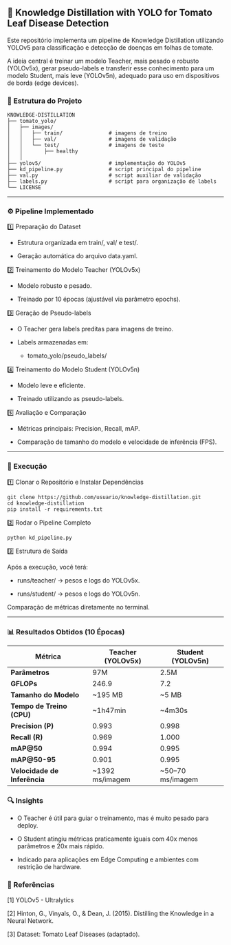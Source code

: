 ## 📘 Knowledge Distillation with YOLO for Tomato Leaf Disease Detection

Este repositório implementa um pipeline de Knowledge Distillation utilizando YOLOv5 para classificação e detecção de doenças em folhas de tomate.

A ideia central é treinar um modelo Teacher, mais pesado e robusto (YOLOv5x), gerar pseudo-labels e transferir esse conhecimento para um modelo Student, mais leve (YOLOv5n), adequado para uso em dispositivos de borda (edge devices).

### 📂 Estrutura do Projeto
```
KNOWLEDGE-DISTILLATION
├── tomato_yolo/
│   ├── images/
│   │   ├── train/               # imagens de treino
│   │   ├── val/                 # imagens de validação
│   │   └── test/                # imagens de teste
│   │       ├── healthy     
│   │       
├── yolov5/                      # implementação do YOLOv5
├── kd_pipeline.py               # script principal do pipeline
├── val.py                       # script auxiliar de validação
├── labels.py                    # script para organização de labels
└── LICENSE
```
-----

### ⚙️ Pipeline Implementado
1️⃣ Preparação do Dataset

- Estrutura organizada em train/, val/ e test/.

- Geração automática do arquivo data.yaml.

2️⃣ Treinamento do Modelo Teacher (YOLOv5x)

- Modelo robusto e pesado.

- Treinado por 10 épocas (ajustável via parâmetro epochs).

3️⃣ Geração de Pseudo-labels

- O Teacher gera labels preditas para imagens de treino.

- Labels armazenadas em:

    - tomato_yolo/pseudo_labels/

4️⃣ Treinamento do Modelo Student (YOLOv5n)

- Modelo leve e eficiente.

- Treinado utilizando as pseudo-labels.

5️⃣ Avaliação e Comparação

- Métricas principais: Precision, Recall, mAP.

- Comparação de tamanho do modelo e velocidade de inferência (FPS).

-----------

### 🚀 Execução
1️⃣ Clonar o Repositório e Instalar Dependências
```
git clone https://github.com/usuario/knowledge-distillation.git
cd knowledge-distillation
pip install -r requirements.txt
```
2️⃣ Rodar o Pipeline Completo
```
python kd_pipeline.py
```
3️⃣ Estrutura de Saída

Após a execução, você terá:

- runs/teacher/ → pesos e logs do YOLOv5x.

- runs/student/ → pesos e logs do YOLOv5n.

Comparação de métricas diretamente no terminal.

-------------

### 📊 Resultados Obtidos (10 Épocas)

| **Métrica**                  | **Teacher (YOLOv5x)** | **Student (YOLOv5n)** |
|-------------------------------|-----------------------|------------------------|
| **Parâmetros**               | 97M                  | 2.5M                  |
| **GFLOPs**                   | 246.9                | 7.2                    |
| **Tamanho do Modelo**        | ~195 MB              | ~5 MB                  |
| **Tempo de Treino (CPU)**    | ~1h47min             | ~4m30s                 |
| **Precision (P)**            | 0.993                | 0.998                  |
| **Recall (R)**               | 0.969                | 1.000                  |
| **mAP@50**                   | 0.994                | 0.995                  |
| **mAP@50-95**                | 0.901                | 0.995                  |
| **Velocidade de Inferência** | ~1392 ms/imagem      | ~50–70 ms/imagem       |


### 🔍 Insights

- O Teacher é útil para guiar o treinamento, mas é muito pesado para deploy.

- O Student atingiu métricas praticamente iguais com 40x menos parâmetros e 20x mais rápido.

- Indicado para aplicações em Edge Computing e ambientes com restrição de hardware.

### 📖 Referências

[1] YOLOv5 - Ultralytics

[2] Hinton, G., Vinyals, O., & Dean, J. (2015). Distilling the Knowledge in a Neural Network.

[3] Dataset: Tomato Leaf Diseases (adaptado).